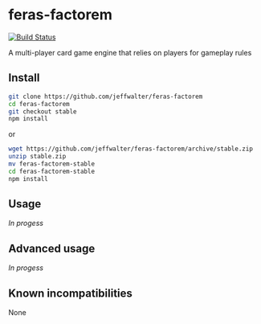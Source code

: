 # feras-factorem
[![Build Status][travis-image]][travis-url]

A multi-player card game engine that relies on players for gameplay rules

## Install

```bash
git clone https://github.com/jeffwalter/feras-factorem
cd feras-factorem
git checkout stable
npm install
```

or

```bash
wget https://github.com/jeffwalter/feras-factorem/archive/stable.zip
unzip stable.zip
mv feras-factorem-stable
cd feras-factorem-stable
npm install
```

## Usage

_In progess_

## Advanced usage

_In progess_

## Known incompatibilities

None

[travis-image]: https://img.shields.io/travis/jeffwalter/ferasfactorem/master.svg
[travis-url]: https://travis-ci.org/jeffwalter/ferasfactorem
